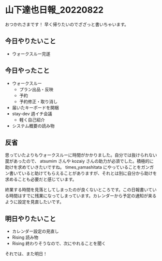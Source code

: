# 山下達也日報_20220822

おつかれさまです！
早く帰りたいのでざざっと書いちゃいます。

## 今日やりたいこと

- ウォークスルー完遂

## 今日やったこと

- ウォークスルー
  - プラン出品・反映
  - 予約
  - 予約修正・取り消し
- 届いたキーボードを開梱
- stay-dev 週イチ会議
  - 軽く自己紹介
- システム概要の読み物

## 反省

思っていたよりもウォークスルーに時間がかかりました。自分では抜けられない罠があったので、 atsumim さんや kozaiy さんの助力が必須でした。積極的に助けを求めていきたいですね。 times_yamashitata にやっていることをガンガン書いていると助けてもらえることがありますが、それとは別に自分から助けを求めることも必要だと感じています。

終業する時間を見落としてしまったのが良くないところです。この日報書いている時間はすでに残業になってしまっています。カレンダーから予定の通知が来るように設定を見直したいです。

## 明日やりたいこと

- カレンダー設定の見直し
- Rising 読み物
- Rising 終わりそうなので、次にやれることを聞く

それでは、また明日！